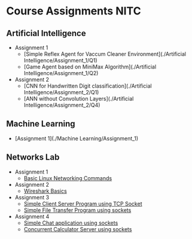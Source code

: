 # Course Assignments NITC

## Artificial Intelligence

-   Assignment 1
    -   [Simple Reflex Agent for Vaccum Cleaner Environment](./Artificial Intelligence/Assignment_1/Q1)
    -   [Game Agent based on MiniMax Algorithm](./Artificial Intelligence/Assignment_1/Q2)
-   Assignment 2
    -   [CNN for Handwritten Digit classification](./Artificial Intelligence/Assignment_2/Q1)
    -   [ANN without Convolution Layers](./Artificial Intelligence/Assignment_2/Q4)

## Machine Learning

-   [Assignment 1](./Machine Learning/Assignment_1)

## Networks Lab

-   Assignment 1
    -   [Basic Linux Networking Commands](./Networks_Lab/Assignment_1)
-   Assignment 2
    -   [Wireshark Basics](./Networks_Lab/Assignment_2)
-   Assignment 3
    -   [Simple Client Server Program using TCP Socket](./Networks_Lab/Assignment_3/Q1)
    -   [Simple File Transfer Program using sockets](./Networks_Lab/Assignment_3/Q2)
-   Assignment 4
    -   [Simple Chat application using sockets](./Networks_Lab/Assignment_4/Q1)
    -   [Concurrent Calculator Server using sockets](./Networks_Lab/Assignment_4/Q2)
